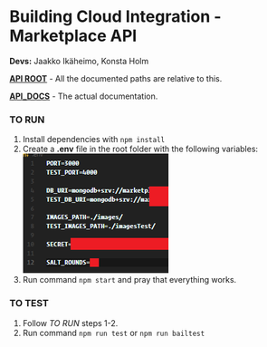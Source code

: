 # Building Cloud Integration - Marketplace API

**Devs:** Jaakko Ikäheimo, Konsta Holm

[**API ROOT**](http://www.jikaheimo.software:3000/api) - All the documented paths are relative to this.

[**API_DOCS**](http://www.jikaheimo.software:3000/docs) - The actual documentation.

### TO RUN

1. Install dependencies with `npm install`
2. Create a **.env** file in the root folder with the following variables:
   ![Env vars](env_vars.png)
3. Run command `npm start` and pray that everything works.

### TO TEST

1. Follow _TO RUN_ steps 1-2.
2. Run command `npm run test` or `npm run bailtest`
